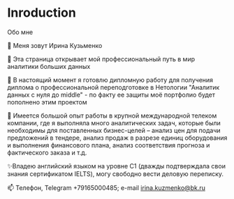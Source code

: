 # Inroduction
Обо мне


👋 Меня зовут Ирина Кузьменко
 
 👀 Эта страница открывает мой профессиональный путь в мир аналитики больших данных
 
 🌱 В настоящий момент я готовлю дипломную работу для получения диплома о профессиональной переподготовке в Нетологии "Аналитик данных с нуля до middle" - по факту ее защиты моё портфолио будет пополнено этим проектом
 
 💞️ Имеется большой опыт работы в крупной международной телеком компании, где я выполняла много аналитических задач, которые были необходимы для поставленных бизнес-целей – анализ цен для подачи предложений в тендере, анализ продаж в разрезе единиц оборудования и выполнения финансового плана, анализ соответствия прогноза и фактического заказа и т.д.
 
 ✨Владею английский языком на уровне С1 (дважды подтверждала свои знания сертификатом IELTS), могу свободно вести деловую переписку.
 
 📫 Телефон, Telegram +79165000485;
     e-mail irina.kuzmenko@bk.ru
